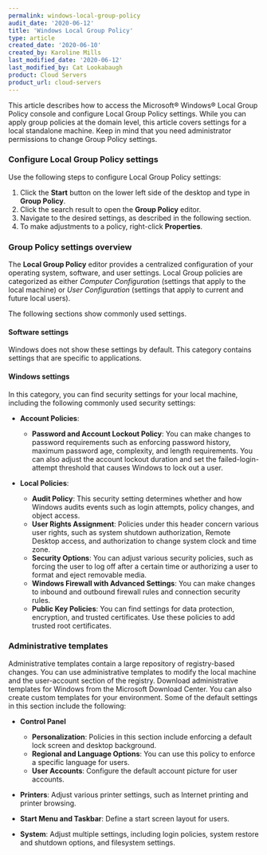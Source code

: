 ```yaml
---
permalink: windows-local-group-policy
audit_date: '2020-06-12'
title: 'Windows Local Group Policy'
type: article
created_date: '2020-06-10'
created_by: Karoline Mills
last_modified_date: '2020-06-12'
last_modified_by: Cat Lookabaugh
product: Cloud Servers
product_url: cloud-servers
---
```


This article describes how to access the Microsoft&reg; Windows&reg; Local Group Policy console and configure
Local Group Policy settings. While you can apply group policies at the domain level, this article covers
settings for a local standalone machine. Keep in mind that you need administrator permissions to change
Group Policy settings.

### Configure Local Group Policy settings

Use the following steps to configure Local Group Policy settings:

1.	Click the **Start** button on the lower left side of the desktop and type in **Group Policy**.
2.	Click the search result to open the **Group Policy** editor.
3.	Navigate to the desired settings, as described in the following section.
4.	To make adjustments to a policy, right-click **Properties**.

### Group Policy settings overview

The **Local Group Policy** editor provides a centralized configuration of your operating system, software,
and user settings. Local Group policies are categorized as either *Computer Configuration* (settings
that apply to the local machine) or *User Configuration* (settings that apply to current and future
local users). 

The following sections show commonly used settings.

#### Software settings

Windows does not show these settings by default. This category contains settings that are specific to
applications. 

#### Windows settings

In this category, you can find security settings for your local machine, including the following commonly
used security settings:

- **Account Policies**:

    - **Password and Account Lockout Policy**: You can make changes to password requirements such as
      enforcing password history, maximum password age, complexity, and length requirements. You can also
      adjust the account lockout duration and set the failed-login-attempt threshold that causes Windows to
      lock out a user.
      
- **Local Policies**:

    - **Audit Policy**: This security setting determines whether and how Windows audits events such as
      login attempts, policy changes, and object access.    
    - **User Rights Assignment**: Policies under this header concern various user rights, such as system
      shutdown authorization, Remote Desktop access, and authorization to change system clock and time zone.      
    - **Security Options**: You can adjust various security policies, such as forcing the user to log off
      after a certain time or authorizing a user to format and eject removable media.
    - **Windows Firewall with Advanced Settings**: You can make changes to inbound and outbound firewall
      rules and connection security rules.
    - **Public Key Policies**: You can find settings for data protection, encryption, and trusted
      certificates. Use these policies to add trusted root certificates.

### Administrative templates

Administrative templates contain a large repository of registry-based changes. You can use administrative
templates to modify the local machine and the user-account section of the registry.
Download administrative templates for Windows from the Microsoft Download Center. You can also create custom
templates for your environment. Some of the default settings in this section include the following:

- **Control Panel**

    - **Personalization**: Policies in this section include enforcing a default lock screen and desktop background.
    - **Regional and Language Options**: You can use this policy to enforce a specific language for users.
    - **User Accounts**: Configure the default account picture for user accounts.
    
- **Printers**: Adjust various printer settings, such as Internet printing and printer browsing.

- **Start Menu and Taskbar**: Define a start screen layout for users.

- **System**: Adjust multiple settings, including login policies, system restore and shutdown options,
  and filesystem settings.
